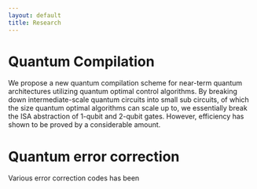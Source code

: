 ```yaml
---
layout: default
title: Research
---
```


Quantum Compilation
===================
We propose a new quantum compilation scheme for near-term quantum architectures utilizing quantum optimal control algorithms. By breaking down intermediate-scale quantum circuits into small sub circuits, of which the size quantum optimal algorithms can scale up to, we essentially break the ISA abstraction of 1-qubit and 2-qubit gates. However, efficiency has shown to be proved by a considerable amount.


Quantum error correction
========================
Various error correction codes has been 
